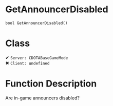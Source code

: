 # GetAnnouncerDisabled
```
bool GetAnnouncerDisabled()
```
# Class
✔ `Server: CDOTABaseGameMode`  
✖ `Client: undefined`  

# Function Description
Are in-game announcers disabled?
